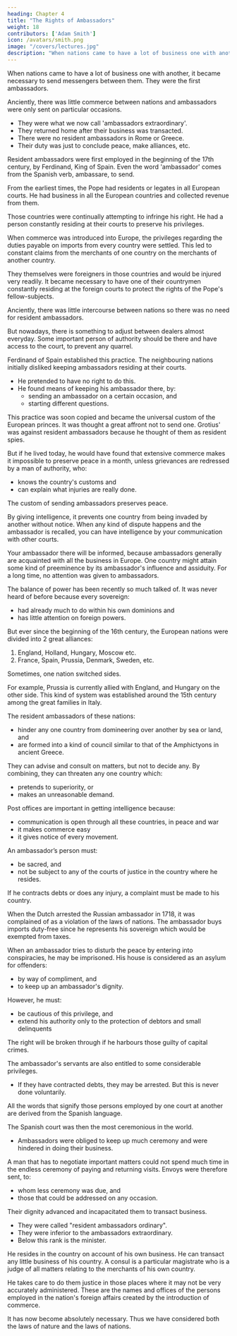 ```yaml
---
heading: Chapter 4
title: "The Rights of Ambassadors"
weight: 18
contributors: ['Adam Smith']
icon: /avatars/smith.png
image: "/covers/lectures.jpg"
description: "When nations came to have a lot of business one with another, it became necessary to send messengers between them. They were the first ambassadors"
---
```



When nations came to have a lot of business one with another, it became necessary to send messengers between them. They were the first ambassadors.

Anciently, there was little commerce between nations and ambassadors were only sent on particular occasions.
- They were what we now call 'ambassadors extraordinary'.
- They returned home after their business was transacted.
- There were no resident ambassadors in Rome or Greece. 
- Their duty was just to conclude peace, make alliances, etc.

Resident ambassadors were first employed in the beginning of the 17th century, by Ferdinand, King of Spain. Even the word 'ambassador' comes from the Spanish verb, ambassare, to send.

From the earliest times, the Pope had residents or legates in all European courts. He had business in all the European countries and collected revenue from them. 

Those countries were continually attempting to infringe his right. He had a person constantly residing at their courts to preserve his privileges. 
<!-- The Pope derived several advantages from this custom. -->

When commerce was introduced into Europe, the privileges regarding the duties payable on imports from every country were settled. This led to constant claims from the merchants of one country on the merchants of another country. 

They themselves were foreigners in those countries and would be injured very readily. It became necessary to have one of their countrymen constantly residing at the foreign courts to protect the rights of the Pope's fellow-subjects.

Anciently, there was little intercourse between nations so there was no need for resident ambassadors.

But nowadays, there is something to adjust between dealers almost everyday. Some important person of authority should be there and have access to the court, to prevent any quarrel.

Ferdinand of Spain established this practice. The neighbouring nations initially disliked keeping ambassadors residing at their courts. 
- He pretended to have no right to do this.
- He found means of keeping his ambassador there, by: 
  - sending an ambassador on a certain occasion, and
  - starting different questions.

This practice was soon copied and became the universal custom of the European princes. It was thought a great affront not to send one. Grotius' was against resident ambassadors because he thought of them as resident spies. 

But if he lived today, he would have found that extensive commerce makes it impossible to preserve peace in a month, unless grievances are redressed by a man of authority, who:
- knows the country's customs and
- can explain what injuries are really done.

The custom of sending ambassadors preserves peace. 

By giving intelligence, it prevents one country from being invaded by another without notice. When any kind of dispute happens and the ambassador is recalled, you can have intelligence by your communication with other courts. 

Your ambassador there will be informed, because ambassadors generally are acquainted with all the business in Europe. One country might attain some kind of preeminence by its ambassador's influence and assiduity. For a long time, no attention was given to ambassadors. 

The balance of power has been recently so much talked of. It was never heard of before because every sovereign:
- had already much to do within his own dominions and
- has little attention on foreign powers.

But ever since the beginning of the 16th century, the European nations were divided into 2 great alliances: 

1. England, Holland, Hungary, Moscow etc.
2. France, Spain, Prussia, Denmark, Sweden, etc.

Sometimes, one nation switched sides. 

For example, Prussia is currently allied with England, and Hungary on the other side. This kind of system was established around the 15th century among the great families in Italy. 

The resident ambassadors of these nations:
- hinder any one country from domineering over another by sea or land, and
- are formed into a kind of council similar to that of the Amphictyons in ancient Greece.

They can advise and consult on matters, but not to decide any. By combining, they can threaten any one country which: 
- pretends to superiority, or
- makes an unreasonable demand.

Post offices are important in getting intelligence because:
- communication is open through all these countries, in peace and war
- it makes commerce easy 
- it gives notice of every movement.

An ambassador’s person must:
- be sacred, and
- not be subject to any of the courts of justice in the country where he resides.

If he contracts debts or does any injury, a complaint must be made to his country. 

When the Dutch arrested the Russian ambassador in 1718, it was complained of as a violation of the laws of nations. The ambassador buys imports duty-free since he represents his sovereign which would be exempted from taxes. 

When an ambassador tries to disturb the peace by entering into conspiracies, he may be imprisoned. His house is considered as an asylum for offenders: 
- by way of compliment, and
- to keep up an ambassador's dignity.

However, he must: 
- be cautious of this privilege, and
- extend his authority only to the protection of debtors and small delinquents

The right will be broken through if he harbours those guilty of capital crimes. 

The ambassador's servants are also entitled to some considerable privileges. 
- If they have contracted debts, they may be arrested. But this is never done voluntarily. 

All the words that signify those persons employed by one court at another are derived from the Spanish language.

The Spanish court was then the most ceremonious in the world.
<!-- - Spanish dress was everywhere. -->
- Ambassadors were obliged to keep up much ceremony and were hindered in doing their business.

A man that has to negotiate important matters could not spend much time in the endless ceremony of paying and returning visits. Envoys were therefore sent, to:
- whom less ceremony was due, and
- those that could be addressed on any occasion.

Their dignity advanced and incapacitated them to transact business.
- They were called "resident ambassadors ordinary".
- They were inferior to the ambassadors extraordinary.
- Below this rank is the minister.

He resides in the country on account of his own business. He can transact any little business of his country.
A consul is a particular magistrate who is a judge of all matters relating to the merchants of his own country.

He takes care to do them justice in those places where it may not be very accurately administered.
These are the names and offices of the persons employed in the nation's foreign affairs created by the introduction of commerce.

It has now become absolutely necessary. Thus we have considered both the laws of nature and the laws of nations.
